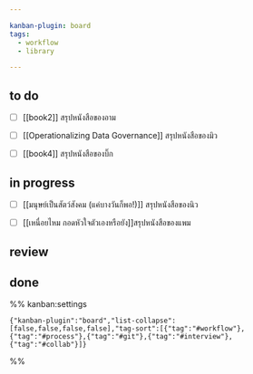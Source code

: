 ```yaml
---

kanban-plugin: board
tags:
  - workflow
  - library

---
```


## to do

- [ ] [[book2]] สรุปหนังสือของอาม
- [ ] [[Operationalizing Data Governance]] สรุปหนังสือของมิว
- [ ] [[book4]] สรุปหนังสือของบิ๊ก


## in progress

- [ ] [[มนุษย์เป็นสัตว์สังคม (แค่บางวันก็พอ!)]] สรุปหนังสือของนิว
- [ ] [[เหนื่อยไหม กอดหัวใจตัวเองหรือยัง]]สรุปหนังสือของแพม


## review



## done





%% kanban:settings
```
{"kanban-plugin":"board","list-collapse":[false,false,false,false],"tag-sort":[{"tag":"#workflow"},{"tag":"#process"},{"tag":"#git"},{"tag":"#interview"},{"tag":"#collab"}]}
```
%%